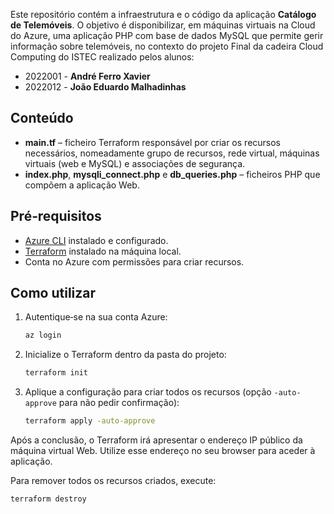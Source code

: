 
Este repositório contém a infraestrutura e o código da aplicação **Catálogo de Telemóveis**. O objetivo é disponibilizar, em máquinas virtuais na Cloud do Azure, uma aplicação PHP com base de dados MySQL que permite gerir informação sobre telemóveis, no contexto do projeto Final da cadeira Cloud Computing do ISTEC realizado pelos alunos:

- 2022001 - **André Ferro Xavier**
- 2022012 - **João Eduardo Malhadinhas**

## Conteúdo
- **main.tf** – ficheiro Terraform responsável por criar os recursos necessários, nomeadamente grupo de recursos, rede virtual, máquinas virtuais (web e MySQL) e associações de segurança.
- **index.php**, **mysqli_connect.php** e **db_queries.php** – ficheiros PHP que compõem a aplicação Web.

## Pré‑requisitos
- [Azure CLI](https://learn.microsoft.com/cli/azure/install-azure-cli) instalado e configurado.
- [Terraform](https://developer.hashicorp.com/terraform/install) instalado na máquina local.
- Conta no Azure com permissões para criar recursos.

## Como utilizar
1. Autentique‑se na sua conta Azure:
   ```bash
   az login
   ```
2. Inicialize o Terraform dentro da pasta do projeto:
   ```bash
   terraform init
   ```
3. Aplique a configuração para criar todos os recursos (opção `-auto-approve` para não pedir confirmação):
   ```bash
   terraform apply -auto-approve
   ```

Após a conclusão, o Terraform irá apresentar o endereço IP público da máquina virtual Web. Utilize esse endereço no seu browser para aceder à aplicação.

Para remover todos os recursos criados, execute:
```bash
terraform destroy
```
